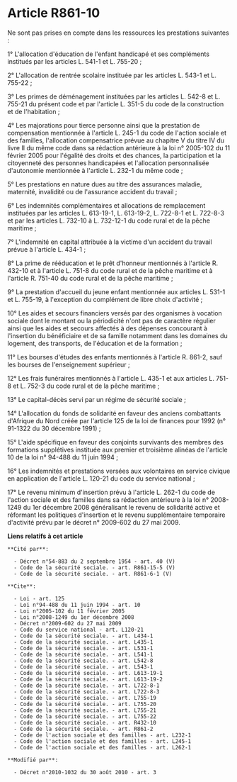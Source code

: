 # Article R861-10

Ne sont pas prises en compte dans les ressources les prestations suivantes : 

1° L'allocation d'éducation de l'enfant handicapé et ses compléments institués par les articles L. 541-1 et L. 755-20 ; 

2° L'allocation de rentrée scolaire instituée par les articles L. 543-1 et L. 755-22 ; 

3° Les primes de déménagement instituées par les articles L. 542-8 et L. 755-21 du présent code et par l'article L. 351-5 du
code de la construction et de l'habitation ; 

4° Les majorations pour tierce personne ainsi que la prestation de compensation mentionnée à l'article L. 245-1 du code de
l'action sociale et des familles, l'allocation compensatrice prévue au chapitre V du titre IV du livre II du même code dans
sa rédaction antérieure à la loi n° 2005-102 du 11 février 2005 pour l'égalité des droits et des chances, la participation et
la citoyenneté des personnes handicapées et l'allocation personnalisée d'autonomie mentionnée à l'article L. 232-1 du même
code ; 

5° Les prestations en nature dues au titre des assurances maladie, maternité, invalidité ou de l'assurance accident du
travail ; 

6° Les indemnités complémentaires et allocations de remplacement instituées par les articles L. 613-19-1, L. 613-19-2, L.
722-8-1 et L. 722-8-3 et par les articles L. 732-10 à L. 732-12-1 du code rural et de la pêche maritime ; 

7° L'indemnité en capital attribuée à la victime d'un accident du travail prévue à l'article L. 434-1 ; 

8° La prime de rééducation et le prêt d'honneur mentionnés à l'article R. 432-10 et à l'article L. 751-8 du code rural et de
la pêche maritime et à l'article R. 751-40 du code rural et de la pêche maritime ; 

9° La prestation d'accueil du jeune enfant mentionnée aux articles L. 531-1 et L. 755-19, à l'exception du complément de
libre choix d'activité ; 

10° Les aides et secours financiers versés par des organismes à vocation sociale dont le montant ou la périodicité n'ont pas
de caractère régulier ainsi que les aides et secours affectés à des dépenses concourant à l'insertion du bénéficiaire et de
sa famille notamment dans les domaines du logement, des transports, de l'éducation et de la formation ; 

11° Les bourses d'études des enfants mentionnés à l'article R. 861-2, sauf les bourses de l'enseignement supérieur ; 

12° Les frais funéraires mentionnés à l'article L. 435-1 et aux articles L. 751-8 et L. 752-3 du code rural et de la pêche
maritime ; 

13° Le capital-décès servi par un régime de sécurité sociale ; 

14° L'allocation du fonds de solidarité en faveur des anciens combattants d'Afrique du Nord créée par l'article 125 de la loi
de finances pour 1992 (n° 91-1322 du 30 décembre 1991) ; 

15° L'aide spécifique en faveur des conjoints survivants des membres des formations supplétives instituée aux premier et
troisième alinéas de l'article 10 de la loi n° 94-488 du 11 juin 1994 ; 

16° Les indemnités et prestations versées aux volontaires en service civique en application de l'article L. 120-21 du code du
service national ; 

17° Le revenu minimum d'insertion prévu à l'article L. 262-1 du code de l'action sociale et des familles dans sa rédaction
antérieure à la loi n° 2008-1249 du 1er décembre 2008 généralisant le revenu de solidarité active et réformant les politiques
d'insertion et le revenu supplémentaire temporaire d'activité prévu par le décret n° 2009-602 du 27 mai 2009.

**Liens relatifs à cet article**

	**Cité par**:

	  - Décret n°54-883 du 2 septembre 1954 - art. 40 (V)
	  - Code de la sécurité sociale. - art. R861-15-5 (V)
	  - Code de la sécurité sociale. - art. R861-6-1 (V)

	**Cite**:

	  - Loi - art. 125
	  - Loi n°94-488 du 11 juin 1994 - art. 10
	  - Loi n°2005-102 du 11 février 2005
	  - Loi n°2008-1249 du 1er décembre 2008
	  - Décret n°2009-602 du 27 mai 2009
	  - Code du service national - art. L120-21
	  - Code de la sécurité sociale. - art. L434-1
	  - Code de la sécurité sociale. - art. L435-1
	  - Code de la sécurité sociale. - art. L531-1
	  - Code de la sécurité sociale. - art. L541-1
	  - Code de la sécurité sociale. - art. L542-8
	  - Code de la sécurité sociale. - art. L543-1
	  - Code de la sécurité sociale. - art. L613-19-1
	  - Code de la sécurité sociale. - art. L613-19-2
	  - Code de la sécurité sociale. - art. L722-8-1
	  - Code de la sécurité sociale. - art. L722-8-3
	  - Code de la sécurité sociale. - art. L755-19
	  - Code de la sécurité sociale. - art. L755-20
	  - Code de la sécurité sociale. - art. L755-21
	  - Code de la sécurité sociale. - art. L755-22
	  - Code de la sécurité sociale. - art. R432-10
	  - Code de la sécurité sociale. - art. R861-2
	  - Code de l'action sociale et des familles - art. L232-1
	  - Code de l'action sociale et des familles - art. L245-1
	  - Code de l'action sociale et des familles - art. L262-1

	**Modifié par**:

	  - Décret n°2010-1032 du 30 août 2010 - art. 3
